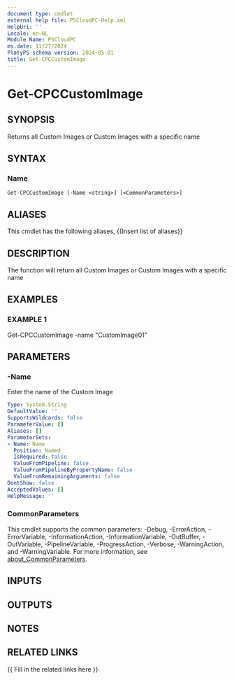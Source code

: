 ```yaml
---
document type: cmdlet
external help file: PSCloudPC-Help.xml
HelpUri: ''
Locale: en-NL
Module Name: PSCloudPC
ms.date: 11/27/2024
PlatyPS schema version: 2024-05-01
title: Get-CPCCustomImage
---
```


# Get-CPCCustomImage

## SYNOPSIS

Returns all Custom Images or Custom Images with a specific name

## SYNTAX

### Name

```
Get-CPCCustomImage [-Name <string>] [<CommonParameters>]
```

## ALIASES

This cmdlet has the following aliases,
  {{Insert list of aliases}}

## DESCRIPTION

The function will return all Custom Images or Custom Images with a specific name

## EXAMPLES

### EXAMPLE 1

Get-CPCCustomImage -name "CustomImage01"

## PARAMETERS

### -Name

Enter the name of the Custom Image

```yaml
Type: System.String
DefaultValue: ''
SupportsWildcards: false
ParameterValue: []
Aliases: []
ParameterSets:
- Name: Name
  Position: Named
  IsRequired: false
  ValueFromPipeline: false
  ValueFromPipelineByPropertyName: false
  ValueFromRemainingArguments: false
DontShow: false
AcceptedValues: []
HelpMessage: ''
```

### CommonParameters

This cmdlet supports the common parameters: -Debug, -ErrorAction, -ErrorVariable,
-InformationAction, -InformationVariable, -OutBuffer, -OutVariable, -PipelineVariable,
-ProgressAction, -Verbose, -WarningAction, and -WarningVariable. For more information, see
[about_CommonParameters](https://go.microsoft.com/fwlink/?LinkID=113216).

## INPUTS

## OUTPUTS

## NOTES

## RELATED LINKS

{{ Fill in the related links here }}

